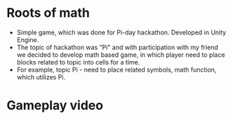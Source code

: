 # Roots of math

* Simple game, which was done for Pi-day hackathon. Developed in Unity Engine.
* The topic of hackathon was "Pi" and with participation with my friend we decided to develop math based game, in which player need to place blocks related to topic into cells for a time.
* For example, topic Pi - need to place related symbols, math function, which utilizes Pi.

# Gameplay video

